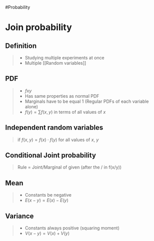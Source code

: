 #Probability 
# Join probability
## Definition
>- Studying multiple experiments at once
>- Multiple [[Random variables]]
## PDF
>- $fxy$
>- Has same properties as normal PDF
>- Marginals have to be equal 1 (Regular PDFs of each variable alone)
>- $f(y) = \sum{f(x,y)}$ in terms of all values of $x$
## Independent random variables
>if $f(x,y) = f(x) \cdot f(y)$ for all values of $x$, $y$
>
## Conditional Joint probability
>Rule = Joint/Marginal of given (after the / in f(x/y))
>
## Mean
>- Constants be  negative 
>- $E(x-y) = E(x) - E(y)$
>
## Variance
>- Constants always positive (squaring moment)
>- $V(x-y) = V(x) + V(y)$